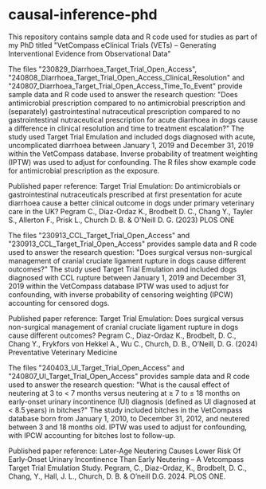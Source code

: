 # causal-inference-phd
This repository contains sample data and R code used for studies as part of my PhD titled "VetCompass eClinical Trials (VETs) – Generating Interventional Evidence from Observational Data"

The files "230829_Diarrhoea_Target_Trial_Open_Access", "240808_Diarrhoea_Target_Trial_Open_Access_Clinical_Resolution" and "240807_Diarrhoea_Target_Trial_Open_Access_Time_To_Event" 
provide sample data and R code used to answer the research question: "Does antimicrobial prescription compared to no antimicrobial prescription and (separately) gastrointestinal nutraceutical prescription 
compared to no gastrointestinal nutraceutical prescription for acute diarrhoea in dogs cause a difference in clinical resolution and time to treatment escalation?"
The study used Target Trial Emulation and included dogs diagnosed with acute, uncomplicated diarrhoea between January 1, 2019 and December 31, 2019 within the VetCompass database.
Inverse probability of treatment weighting (IPTW) was used to adjust for confounding.
The R files show example code for antimicrobial prescription as the exposure.

Published paper reference: Target Trial Emulation: Do antimicrobials or gastrointestinal nutraceuticals prescribed at first presentation for acute diarrhoea cause a better clinical outcome in dogs under primary veterinary care in the UK? Pegram C., Diaz-Ordaz K., Brodbelt D. C., Chang Y., Tayler S., Allerton F., Prisk L., Church D. B. & O'Neill D. G. (2023) PLOS ONE

The files "230913_CCL_Target_Trial_Open_Access" and "230913_CCL_Target_Trial_Open_Access" provides sample data and R code used to answer the research question: 
"Does surgical versus non-surgical management of cranial cruciate ligament rupture in dogs cause different outcomes?"
The study used Target Trial Emulation and included dogs diagnosed with CCL rupture between January 1, 2019 and December 31, 2019 within the VetCompass database
IPTW was used to adjust for confounding, with inverse probability of censoring weighting (IPCW) accounting for censored dogs.

Published paper reference: Target Trial Emulation: Does surgical versus non-surgical management of cranial cruciate ligament rupture in dogs cause different outcomes? Pegram C., Diaz-Ordaz K., Brodbelt, D. C., Chang Y.,  Frykfors von Hekkel A., Wu C., Church, D. B., O’Neill, D. G. (2024) Preventative Veterinary Medicine

The files "240403_UI_Target_Trial_Open_Access" and "240807_UI_Target_Trial_Open_Access" provides sample data and R code used to answer the research question: 
"What is the causal effect of neutering at 3 to < 7 months versus neutering at ≥ 7 to ≤ 18 months on early-onset urinary incontinence (UI) diagnosis (defined as UI diagnosed at < 8.5 years) in bitches?" 
The study included bitches in the VetCompass database born from January 1, 2010, to December 31, 2012, and neutered between 3 and 18 months old. 
IPTW was used to adjust for confounding, with IPCW accounting for bitches lost to follow-up.

Published paper reference: Later-Age Neutering Causes Lower Risk Of Early‐Onset Urinary Incontinence Than Early Neutering – A Vetcompass Target Trial Emulation Study. Pegram, C., Diaz-Ordaz, K., Brodbelt, D. C., Chang, Y., Hall, J. L., Church, D. B. & O’neill D.G. 2024. PLOS ONE.

